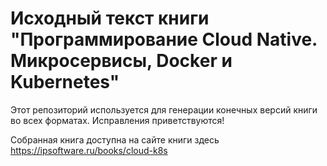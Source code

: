 # Исходный текст книги "Программирование Cloud Native. Микросервисы, Docker и Kubernetes"
Этот репозиторий используется для генерации конечных версий книги во всех форматах.
Исправления приветствуются!

Собранная книга доступна на сайте книги здесь https://ipsoftware.ru/books/cloud-k8s
